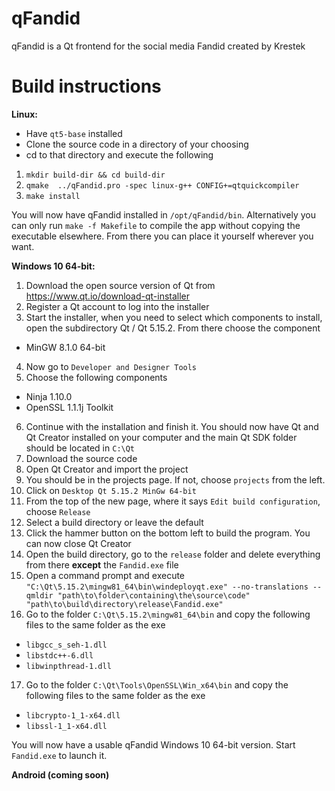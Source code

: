 
# qFandid
qFandid is a Qt frontend for the social media Fandid created by Krestek

# Build instructions

**Linux:**
- Have `qt5-base` installed
- Clone the source code in a directory of your choosing
- cd to that directory and execute the following
1. `mkdir build-dir && cd build-dir`
2. `qmake  ../qFandid.pro -spec linux-g++ CONFIG+=qtquickcompiler`
3. `make install`

You will now have qFandid installed in `/opt/qFandid/bin`. Alternatively you can only run `make -f Makefile` to compile the app without copying the executable elsewhere. From there you can place it yourself wherever you want.

**Windows 10 64-bit:**

1. Download the open source version of Qt from https://www.qt.io/download-qt-installer
2. Register a Qt account to log into the installer
3. Start the installer, when you need to select which components to install, open the subdirectory Qt / Qt 5.15.2. From there choose the component
- MinGW 8.1.0 64-bit
4. Now go to `Developer and Designer Tools`
5. Choose the following components
- Ninja 1.10.0
- OpenSSL 1.1.1j Toolkit
6. Continue with the installation and finish it. You should now have Qt and Qt Creator installed on your computer and the main Qt SDK folder should be located in `C:\Qt`
7. Download the source code
8. Open Qt Creator and import the project
9. You should be in the projects page. If not, choose `projects` from the left.
10. Click on  `Desktop Qt 5.15.2 MinGw 64-bit`
11. From the top of the new page, where it says `Edit build configuration`, choose `Release`
12. Select a build directory or leave the default
13. Click the hammer button on the bottom left to build the program. You can now close Qt Creator
14. Open the build directory, go to the `release` folder and delete everything from there **except** the `Fandid.exe` file
15. Open a command prompt and execute `"C:\Qt\5.15.2\mingw81_64\bin\windeployqt.exe" --no-translations --qmldir "path\to\folder\containing\the\source\code" "path\to\build\directory\release\Fandid.exe"`
16. Go to the folder `C:\Qt\5.15.2\mingw81_64\bin` and copy the following files to the same folder as the exe
- `libgcc_s_seh-1.dll`
- `libstdc++-6.dll`
- `libwinpthread-1.dll`
17. Go to the folder `C:\Qt\Tools\OpenSSL\Win_x64\bin` and copy the following files to the same folder as the exe
- `libcrypto-1_1-x64.dll`
- `libssl-1_1-x64.dll`

You will now have a usable qFandid Windows 10 64-bit version. Start `Fandid.exe` to launch it.

**Android (coming soon)**
